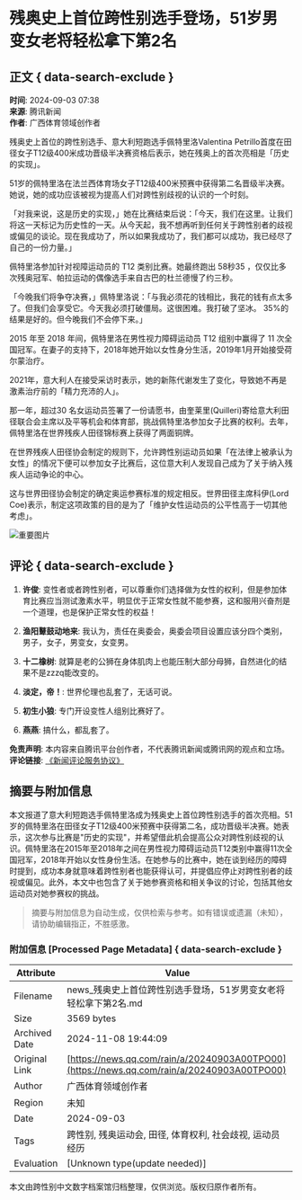 # 残奥史上首位跨性别选手登场，51岁男变女老将轻松拿下第2名

## 正文 { data-search-exclude }


**时间**: 2024-09-03 07:38  
**来源**: 腾讯新闻  
**作者**: 广西体育领域创作者  

残奥史上首位的跨性别选手、意大利短跑选手佩特里洛Valentina Petrillo首度在田径女子T12级400米成功晋级半决赛资格后表示，她在残奥上的首次亮相是「历史的实现」。

51岁的佩特里洛在法兰西体育场女子T12级400米预赛中获得第二名晋级半决赛。她说，她的成功应该被视为提高人们对跨性别歧视的认识的一个时刻。

「对我来说，这是历史的实现，」她在比赛结束后说：「今天，我们在这里。让我们将这一天标记为历史性的一天。从今天起，我不想再听到任何关于跨性别者的歧视或偏见的谈论。现在我成功了，所以如果我成功了，我们都可以成功，我已经尽了自己的一份力量。」

佩特里洛参加针对视障运动员的 T12 类别比赛。她最终跑出 58秒35 ，仅仅比多次残奥冠军、帕拉运动的偶像选手来自古巴的杜兰德慢了约三秒。

「今晚我们将争夺决赛，」佩特里洛说：「与我必须花的钱相比，我花的钱有点太多了。但我们会享受它。今天我必须打破僵局。这很困难。我打破了坚冰。 35%的结果是好的。但今晚我们不会停下来。」

2015 年至 2018 年间，佩特里洛在男性视力障碍运动员 T12 组别中赢得了 11 次全国冠军。在妻子的支持下，2018年她开始以女性身分生活，2019年1月开始接受荷尔蒙治疗。

2021年，意大利人在接受采访时表示，她的新陈代谢发生了变化，导致她不再是激素治疗前的「精力充沛的人」。

那一年，超过30 名女运动员签署了一份请愿书，由奎莱里(Quilleri)寄给意大利田径联合会主席以及平等机会和体育部，挑战佩特里洛参加女子比赛的权利。去年，佩特里洛在世界残疾人田径锦标赛上获得了两面铜牌。

在世界残疾人田径协会制定的规则下，允许跨性别运动员如果「在法律上被承认为女性」的情况下便可以参加女子比赛后，这位意大利人发现自己成为了关于纳入残疾人运动争论的中心。

这与世界田径协会制定的确定奥运参赛标准的规定相反。世界田径主席科伊(Lord Coe)表示，制定这项政策的目的是为了「维护女性运动员的公平性高于一切其他考虑」。

![重要图片](https://inews.gtimg.com/newsapp_bt/0/1012205723968_6694/0)

## 评论 { data-search-exclude }

1. **许俊**: 变性者或者跨性别者，可以尊重你们选择做为女性的权利，但是参加体育比赛应当测试激素水平，明显优于正常女性就不能参赛，这和服用兴奋剂是一个道理，也是保护正常女性的权益！
   
2. **渔阳鼙鼓动地来**: 我认为，责任在奥委会，奥委会项目设置应该分四个类别，男子，女子，男变女，女变男。

3. **十二橡树**: 就算是老的公狮在身体肌肉上也能压制大部分母狮，自然进化的结果不是zzzq能改变的。

4. **淡定，帝！**: 世界伦理也乱套了，无话可说。

5. **初生小狼**: 专门开设变性人组别比赛好了。

6. **燕燕**: 搞什么，都乱套了。

**免责声明**: 本内容来自腾讯平台创作者，不代表腾讯新闻或腾讯网的观点和立场。  
**评论链接**: [《新闻评论服务协议》](https://new.qq.com/static/coralinfo.htm)
<!-- tcd_original_link https://news.qq.com/rain/a/20240903A00TPO00 -->
## 摘要与附加信息

<!-- tcd_abstract -->
本文报道了意大利短跑选手佩特里洛成为残奥史上首位跨性别选手的首次亮相。51岁的佩特里洛在田径女子T12级400米预赛中获得第二名，成功晋级半决赛。她表示，这次参与比赛是"历史的实现"，并希望借此机会提高公众对跨性别歧视的认识。佩特里洛在2015年至2018年之间在男性视力障碍运动员T12类别中赢得11次全国冠军，2018年开始以女性身份生活。在她参与的比赛中，她在谈到经历的障碍时提到，成功本身就意味着跨性别者也能获得认可，并提倡应停止对跨性别者的歧视或偏见。此外，本文中也包含了关于她参赛资格和相关争议的讨论，包括其他女运动员对她参赛权的挑战。
<!-- tcd_abstract_end -->

> 摘要与附加信息为自动生成，仅供检索与参考。如有错误或遗漏（未知），请协助编辑指正，不胜感激。

### 附加信息 [Processed Page Metadata] { data-search-exclude }

| Attribute       | Value                                  |
|-----------------|----------------------------------------|
| Filename        | news_残奥史上首位跨性别选手登场，51岁男变女老将轻松拿下第2名.md                             |
| Size            | 3569 bytes                           |
| Archived Date   | 2024-11-08 19:44:09                             |
| Original Link   | [https://news.qq.com/rain/a/20240903A00TPO00](https://news.qq.com/rain/a/20240903A00TPO00)                       |
| Author          | 广西体育领域创作者                               |
| Region          | 未知                               |
| Date            | 2024-09-03                                 |
| Tags            | 跨性别, 残奥运动会, 田径, 体育权利, 社会歧视, 运动员经历                                 |
| Evaluation            | [Unknown type(update needed)]                                 |
<!-- tcd_table_end -->

本文由跨性别中文数字档案馆归档整理，仅供浏览。版权归原作者所有。

